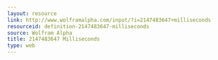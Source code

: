 ```yaml
---
layout: resource
link: http://www.wolframalpha.com/input/?i=2147483647+milliseconds
resourceid: definition-2147483647-milliseconds
source: Wolfram Alpha
title: 2147483647 Milliseconds
type: web
---
```


